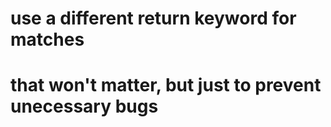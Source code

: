 # use a different return keyword for matches
#   that won't matter, but just to prevent unecessary bugs
